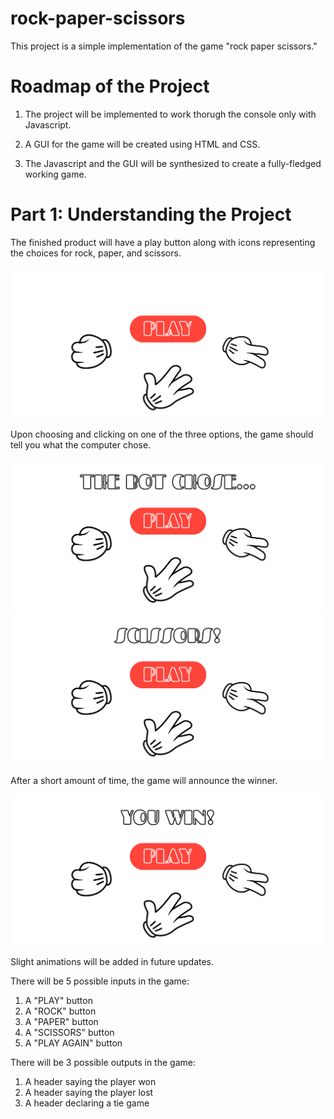 # rock-paper-scissors

This project is a simple implementation of the game "rock paper scissors." 

# Roadmap of the Project

1. The project will be implemented to work thorugh the console only with Javascript.

2. A GUI for the game will be created using HTML and CSS.

3. The Javascript and the GUI will be synthesized to create a fully-fledged working game.

# Part 1: Understanding the Project

The finished product will have a play button along with icons representing the choices for rock, paper, and scissors. 

![A mockup of the Rock Paper Scissors game](img/play.png)

Upon choosing and clicking on one of the three options, the game should tell you what the computer chose.

![Showing what the computer chose](img/play2.png)
![Showing what the computer chose](img/play3.png)

After a short amount of time, the game will announce the winner.

![Showing the winner](img/play4.png)

Slight animations will be added in future updates.

There will be 5 possible inputs in the game:

1. A "PLAY" button
2. A "ROCK" button
3. A "PAPER" button
4. A "SCISSORS" button
5. A "PLAY AGAIN" button

There will be 3 possible outputs in the game:

1. A header saying the player won
2. A header saying the player lost
3. A header declaring a tie game